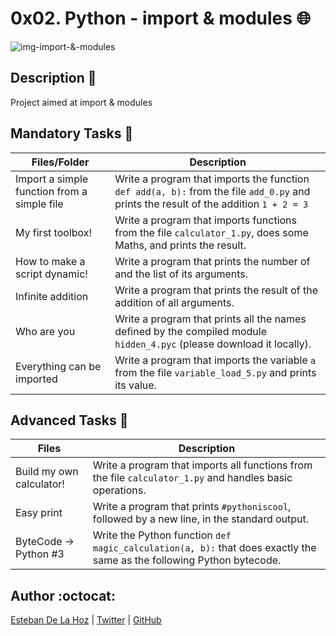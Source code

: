 # 0x02. Python - import & modules :globe_with_meridians:

![img-import-&-modules](https://camo.githubusercontent.com/23cc224d042194247ac6ad02feeb246b808fae72/68747470733a2f2f6c6f676f6469782e636f6d2f6c6f676f2f3732393237392e706e67)

## Description :ant:

Project aimed at import & modules

## Mandatory Tasks :light_rail:

| Files/Folder | Description |
| ------------ | ----------- |
| Import a simple function from a simple file | Write a program that imports the function ```def add(a, b):``` from the file ```add_0.py``` and prints the result of the addition ```1 + 2 = 3``` |
| My first toolbox! | Write a program that imports functions from the file ```calculator_1.py```, does some Maths, and prints the result. |
| How to make a script dynamic! | Write a program that prints the number of and the list of its arguments. |
| Infinite addition | Write a program that prints the result of the addition of all arguments. |
| Who are you | Write a program that prints all the names defined by the compiled module ```hidden_4.pyc``` (please download it locally). |
| Everything can be imported | Write a program that imports the variable ```a``` from the file ```variable_load_5.py``` and prints its value. |

## Advanced Tasks :light_rail:

| Files | Description |
| ----- | ----------- |
| Build my own calculator!  | Write a program that imports all functions from the file ```calculator_1.py``` and handles basic operations. |
| Easy print | Write a program that prints ```#pythoniscool```, followed by a new line, in the standard output. |
| ByteCode -> Python #3  | Write the Python function ```def magic_calculation(a, b):``` that does exactly the same as the following Python bytecode. |


## Author :octocat:

[Esteban De La Hoz](https://www.linkedin.com/in/esteban-de-la-hoz-romero-b6270017b/) | [Twitter](https://twitter.com/Esteban18911) | [GitHub](https://github.com/Esteban18911)
